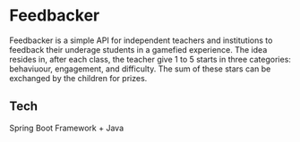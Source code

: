 # Feedbacker
Feedbacker is a simple API for independent teachers and institutions to feedback their underage students in a gamefied experience. 
The idea resides in, after each class, the teacher give 1 to 5 starts in three categories: behaviuour, engagement, and difficulty. The sum of these stars can be exchanged by the children for prizes. 


## Tech 
Spring Boot Framework + Java
